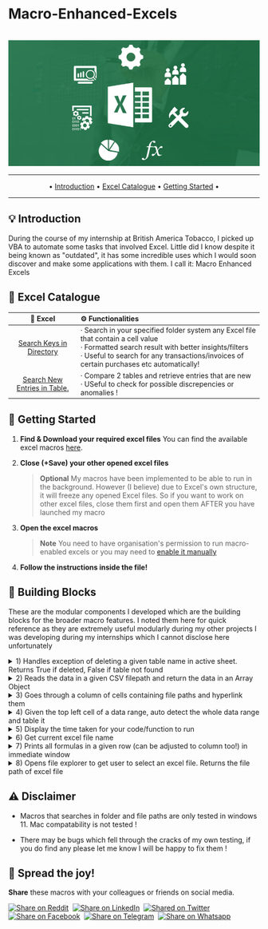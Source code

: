 # Macro-Enhanced-Excels

<br />
<div align="center">
  <a href="https://learn.microsoft.com/en-us/office/vba/api/overview/excel">
    <img src="readmeDocs/ExcelBanner.png" alt="Logo">
  </a>
</div>
 
 ---
 
<p align="center">
• <a href="#-introduction">Introduction</a> • <a href="#-excel-catalogue">Excel Catalogue</a> • <a href="#-getting-started">Getting Started</a> • 
 </p>
 
---

## 💡 Introduction

During the course of my internship at British America Tobacco, I picked up VBA to automate some tasks that involved Excel. Little did I know despite it being known as "outdated", it has some incredible uses which I would soon discover and make some applications with them. 
I call it: Macro Enhanced Excels


## 📜 Excel Catalogue 

|       🤖   Excel            |  ⚙️ Functionalities                    | 
| :--------------------------: | :------------------------------------ | 
| [Search Keys in Directory](https://github.com/LimJiaEarn/Macro-Enhanced-Excels/blob/main/Excel%20Files%20Download/Search%20Key%20In%20Directory.xlsm) |  · Search in your specified folder system any Excel file that contain a cell value <br> · Formatted search result with better insights/filters <br> · Useful to search for any transactions/invoices of certain purchases etc automatically! | 
| [Search New Entries in Table.](https://github.com/LimJiaEarn/Macro-Enhanced-Excels/blob/main/Excel%20Files%20Download/Search%20New%20Entries%20in%20Table.xlsm) |  · Compare 2 tables and retrieve entries that are new <br> · USeful to check for possible discrepencies or anomalies ! | 

## 🤸 Getting Started

1. **Find & Download your required excel files**
   You can find the available excel macros [here](https://github.com/LimJiaEarn/Macro-Enhanced-Excels/tree/main/Excel%20Files%20Download).
   
3. **Close (+Save) your other opened excel files** 
   > **Optional**
   > My macros have been implemented to be able to run in the background. However (I believe) due to Excel's own structure, it will freeze any opened Excel files. So if you want to work on other excel files, close them first and open them AFTER you have launched my macro

3. **Open the excel macros** 
   > **Note**
   > You need to have organisation's permission to run macro-enabled excels or you may need to [enable it manually](https://support.microsoft.com/en-us/office/enable-or-disable-macros-in-microsoft-365-files-12b036fd-d140-4e74-b45e-16fed1a7e5c6)

4. **Follow the instructions inside the file!** 

## 🧬 Building Blocks
These are the modular components I developed which are the building blocks for the broader macro features. I noted them here for quick reference as they are extremely useful modularly during my other projects I was developing during my internships which I cannot disclose here unfortunately 

<details>
<summary> 1) Handles exception of deleting a given table name in active sheet. Returns True if deleted, False if table not found </summary>
	
```vb
Function DeleteTable(tableName As String) As Boolean
    On Error Resume Next
	Dim tbl As ListObject
	Set tbl = ActiveSheet.ListObjects(tableName)
    On Error GoTo 0
    If Not tbl Is Nothing Then
	tbl.Delete
	DeleteTable = True
	Exit Function
    End If
    DeleteTable = False
End Function
```
	
</details>

<details>
<summary> 2) Reads the data in a given CSV filepath and return the data in an Array Object </summary>
	
```vb
Function ReadCSV(filePath As String) As Object
    Dim searchKeyList As Object
    Set searchKeyList = CreateObject("System.Collections.ArrayList")

    Dim keyString As String ' Stores entire csv file as a string to be processed
    Open filePath For Input As #1
    	keyString = Input$(LOF(1), #1) 
    Close #1

    Dim searchKeys() As String ' Array to store each value in the csv string 
    searchKeys = Split(keyString, ",")

    ' Filter out whitespace / newline characters / empty values
    Dim i As Long
    For i = LBound(searchKeys) To UBound(searchKeys)
	Dim key As String
	key = Trim(Replace(searchKeys(i), vbNewLine, ""))

	If Len(key) > 0 Then
	    searchKeyList.Add key
	End If
    Next i

    Set ReadCSV = searchKeyList 
End Function
```
	
</details>

<details>
<summary> 3) Goes through a column of cells containing file paths and hyperlink them </summary>
	
```vb
Sub HyperlinkFilePaths()
    Dim FilePathRange As Range
    Dim cell As Range
    Dim Hyperlink As Hyperlink

    ' Define the range of cells containing file paths
    Set FilePathRange = Range("B2:B3307")

    ' Loop through each cell in the range
    For Each cell In FilePathRange
	' Create a hyperlink for each non-empty cell
	If Len(cell.Value) > 0 Then
	    Set Hyperlink = ActiveSheet.Hyperlinks.Add(Anchor:=cell, Address:=cell.Value, TextToDisplay:=cell.Value)
	    ' Customize the formatting of the hyperlink
	    Hyperlink.Range.Font.Color = RGB(48, 105, 248) ' Blue color
	End If
    Next cell
End Sub
```
	
</details>

<details>
<summary> 4) Given the top left cell of a data range, auto detect the whole data range and table it </summary>
	
```vb
Sub CreateTableFromTopLeftCell(topLeftCell As String) 

    ' Extract the columns and rows of the top left cell
    Dim topLeftRow As Long
    Dim topLeftColumn As Long
    topLeftRow = Range(topLeftCell).Row
    topLeftColumn = Range(topLeftCell).Column

    ' Extract the columns and rows of the bottom right cell
    Dim lastRightColumn As Long
    Dim lastRightRow As Long
    lastRightColumn = ActiveSheet.Cells(topLeftRow, ActiveSheet.Columns.Count).End(xlToLeft).Column
    lastRightRow = ActiveSheet.Cells(ActiveSheet.Rows.Count, lastRightColumn).End(xlUp).Row

    ' Finalise the range of the table
    Dim tableRange As String
    tableRange = ActiveSheet.Cells(topLeftRow, topLeftColumn).Address & ":" & ActiveSheet.Cells(lastRightRow, lastRightColumn).Address

    ' Create the table from the range configured
    ActiveSheet.ListObjects.Add(xlSrcRange, Range(tableRange), , xlYes).Name = "CreatedTableFromMacro"

End Sub
```
	
</details>
    
<details>
<summary> 5) Display the time taken for your code/function to run </summary>
	
```vb
Sub TimerFunction() ' Main function for you to append to your code
    Dim startTime As Double
    Dim endTime As Double
	
    startTime = Timer
    ' Your algorithm/entry to function call
    endTime = Timer

    Dim timeTaken As String
    timeTaken = timerBuilder(endTime-startTime) 
    Debug.Print timeTaken ' display the time taken of your code

End Sub

Function timerBuilder(timeTaken As Double) As String ' The function that builds the display message
    
    Dim timeString As String
    Dim timeUnit As Integer

    ' Calculating hrs taken (if any)
    timeUnit = Int(timeTaken / 3600)
    If timeUnit > 0 Then
        timeString = timeUnit & " hrs"
    End If
    
    ' Calculating mins taken (if any)
    timeUnit = Int((timeTaken Mod 3600) / 60)
    If timeUnit > 0 Then
        If timeString <> "" Then
            timeString = timeString & ", "
        End If
        timeString = timeString & timeUnit & " mins"
    End If

    ' Calculating secs taken (if any)
    timeUnit = Int(timeTaken Mod 60)
    If timeUnit > 0 Then
        If timeString <> "" Then
            timeString = timeString & ", "
        End If
        timeString = timeString & timeUnit & " secs"
    End If

    Set timerBuilder = timeString

End Function
```
	
</details>
	
<details>
<summary> 6) Get current excel file name </summary>
	
```vb
Function CurrentfileName() As String
    Dim fileFullName As String
    Dim fileName As String
     
    ' Extract the file name from the file full path
    fileFullName = ThisWorkbook.FullName
    fileName = Mid(fileFullName, InStrRev(fileFullName, "/") + 1)
    
    ' Return the file name without file extension
    CurrentfileName = Left(fileName, InStrRev(fileName, ".") - 1)

End Function
```
	
</details>
	
<details>
<summary> 7) Prints all formulas in a given row (can be adjusted to column too!) in immediate window </summary>
	
```vb
Sub PrintFormulasInGivenRow(rowNum As Long)
    Dim ws As Worksheet
    Set ws = ActiveSheet
    
    Dim lastCol As Long
    lastCol = ws.Cells(rowNum, Columns.Count).End(xlToLeft).Column
    
    Dim rng As Range
    Set rng = ws.Range(ws.Cells(rowNum, 1), ws.Cells(rowNum, lastCol))
    
    Dim i As Integer
    i = 1
    
    Dim cell As Range
    For Each cell In rng
        If cell.HasFormula Then
            Debug.Print "' " & Replace(cell.Address, "$", "") & ":"
            Debug.Print "Formula: " & """" & cell.Formula & """" & vbNewLine
            
        End If
        i = i + 1
    Next cell
End Sub
```
	
</details>

<details>
<summary> 8) Opens file explorer to get user to select an excel file. Returns the file path of excel file  </summary>

```vb
Function getFilePath(boxMsg As String) As String

    Dim filePath As Variant
    filePath = Application.GetOpenFilename(Title:=boxMsg, FileFilter:="Excel Files (*.xlsx; *.xls; *.xlsm), *.xlsx; *.xls")
    If filePath <> False Then
        getFilePath = filePath
    Else
        getFilePath = "CANCELLED"
    End If

End Function
```

</details>

## ⚠️ Disclaimer

- Macros that searches in folder and file paths are only tested in windows 11. Mac compatability is not tested !

- There may be bugs which fell through the cracks of my own testing, if you do find any please let me know I will be happy to fix them !



## 🌟 Spread the joy!
**Share** these macros with your colleagues or friends on social media.

<a href="https://www.reddit.com" target="_blank">
 <img src="https://img.shields.io/twitter/url?label=Reddit&logo=Reddit&style=social&url=https://www.reddit.com/" alt="Share on Reddit"/></a>&nbsp;
<a href="https://www.linkedin.com" target="_blank">
 <img src="https://img.shields.io/twitter/url?label=LinkedIn&logo=LinkedIn&style=social&url=https://www.linkedin.com" alt="Share on LinkedIn"/></a>&nbsp;
<a href="https://twitter.com" target="_blank">
 <img src="https://img.shields.io/twitter/url?label=Twitter&logo=Twitter&style=social&url=https://twitter.com" alt="Shared on Twitter"/></a>&nbsp;
<a href="https://www.facebook.com" target="_blank">
 <img src="https://img.shields.io/twitter/url?label=Facebook&logo=Facebook&style=social&url=https://www.facebook.com" alt="Share on Facebook"/></a>&nbsp;
<a href="https://t.me/share" target="_blank">
 <img src="https://img.shields.io/twitter/url?label=Telegram&logo=Telegram&style=social&url=https://t.me/share" alt="Share on Telegram"/></a>&nbsp;
<a href="https://wa.me" target="_blank">
 <img src="https://img.shields.io/twitter/url?label=Whatsapp&logo=Whatsapp&style=social&url=https://wa.me" alt="Share on Whatsapp"/></a>&nbsp;

